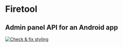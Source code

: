 # Firetool

## Admin panel API for an Android app

[![Check & fix styling](https://github.com/CaddyDz/Firetool/actions/workflows/php-cs-fixer.yml/badge.svg)](https://github.com/CaddyDz/Firetool/actions/workflows/php-cs-fixer.yml)
